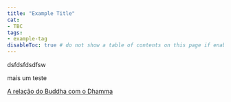 ```yaml
---
title: "Example Title"
cat: 
- TBC
tags:
- example-tag
disableToc: true # do not show a table of contents on this page if enabled
---
```


dsfdsfdsdfsw

mais um teste

[A relação do Buddha com o Dhamma](A%20relação%20do%20Buddha%20com%20o%20Dhamma.md)